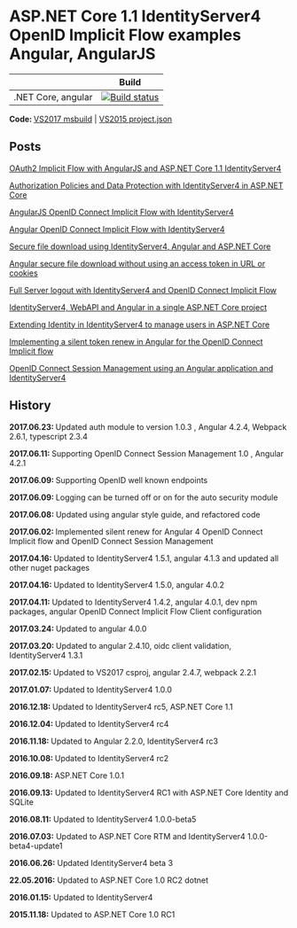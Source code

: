 # ASP.NET Core 1.1 IdentityServer4 OpenID Implicit Flow examples Angular, AngularJS


|                           | Build                                                                                                                                                                          |       
| ------------------------- | ------------------------------------------------------------------------------------------------------------------------------------------------------------------------------ |
| .NET Core, angular        | [![Build status](https://ci.appveyor.com/api/projects/status/cua2pxkvngv5rfej?svg=true)](https://ci.appveyor.com/project/damienbod/aspnet5identityserverangularimplicitflow)   |

<strong>Code: </strong> <a href="https://github.com/damienbod/AspNet5IdentityServerAngularImplicitFlow">VS2017 msbuild</a> | <a href="https://github.com/damienbod/AspNet5IdentityServerAngularImplicitFlow/tree/VS2015_project_json">VS2015 project.json</a>

## Posts

<a href="http://damienbod.com/2015/11/08/oauth2-implicit-flow-with-angular-and-asp-net-5-identity-server/"> OAuth2 Implicit Flow with AngularJS and ASP.NET Core 1.1 IdentityServer4</a>
	
<a href="http://damienbod.com/2016/02/14/authorization-policies-and-data-protection-with-identityserver4-in-asp-net-core/">Authorization Policies and Data Protection with IdentityServer4 in ASP.NET Core</a>

<a href="http://damienbod.com/2016/02/26/angular-openid-connect-implicit-flow-with-identityserver4/">AngularJS OpenID Connect Implicit Flow with IdentityServer4</a>

<a href="http://damienbod.com/2016/03/02/angular2-openid-connect-implicit-flow-with-identityserver4/">Angular OpenID Connect Implicit Flow with IdentityServer4</a>

<a href="http://damienbod.com/2016/03/14/secure-file-download-using-identityserver4-angular2-and-asp-net-core/">Secure file download using IdentityServer4, Angular and ASP.NET Core</a>

<a href="http://damienbod.com/2016/04/02/angular2-secure-file-download-without-using-an-access-token-in-url-or-cookies/">Angular secure file download without using an access token in URL or cookies</a>

<a href="https://damienbod.com/2016/09/16/full-server-logout-with-identityserver4-and-openid-connect-implicit-flow/">Full Server logout with IdentityServer4 and OpenID Connect Implicit Flow</a>

<a href="https://damienbod.com/2016/10/01/identityserver4-webapi-and-angular2-in-a-single-asp-net-core-project/">IdentityServer4, WebAPI and Angular in a single ASP.NET Core project</a>
	
<a href="https://damienbod.com/2016/11/18/extending-identity-in-identityserver4-to-manage-users-in-asp-net-core/">Extending Identity in IdentityServer4 to manage users in ASP.NET Core</a>

<a href="https://damienbod.com/2017/06/02/implementing-a-silent-token-renew-in-angular-for-the-openid-connect-implicit-flow/">Implementing a silent token renew in Angular for the OpenID Connect Implicit flow</a>

<a href="https://damienbod.com/2017/06/11/openid-connect-session-management-an-angular-application-using-identityserver4/">OpenID Connect Session Management using an Angular application and IdentityServer4</a>

## History

<strong>2017.06.23: </strong>Updated auth module to version 1.0.3 , Angular 4.2.4, Webpack 2.6.1, typescript 2.3.4

<strong>2017.06.11: </strong>Supporting OpenID Connect Session Management 1.0 , Angular 4.2.1

<strong>2017.06.09: </strong>Supporting OpenID well known endpoints

<strong>2017.06.09: </strong>Logging can be turned off or on for the auto security module

<strong>2017.06.08: </strong>Updated using angular style guide, and refactored code

<strong>2017.06.02: </strong>Implemented silent renew for Angular 4 OpenID Connect Implicit flow and OpenID Connect Session Management

<strong>2017.04.16: </strong>Updated to IdentityServer4 1.5.1, angular 4.1.3 and updated all other nuget packages

<strong>2017.04.16: </strong>Updated to IdentityServer4 1.5.0, angular 4.0.2

<strong>2017.04.11: </strong>Updated to IdentityServer4 1.4.2, angular 4.0.1, dev npm packages, angular OpenID Connect Implicit Flow Client configuration 

<strong>2017.03.24: </strong>Updated to angular 4.0.0

<strong>2017.03.20: </strong>Updated to angular 2.4.10, oidc client validation, IdentityServer4 1.3.1

<strong>2017.02.15: </strong>Updated to VS2017 csproj, angular 2.4.7, webpack 2.2.1

<strong>2017.01.07: </strong>Updated to IdentityServer4 1.0.0

<strong>2016.12.18: </strong>Updated to IdentityServer4 rc5, ASP.NET Core 1.1

<strong>2016.12.04: </strong>Updated to IdentityServer4 rc4

<strong>2016.11.18: </strong>Updated to Angular 2.2.0, IdentityServer4 rc3

<strong>2016.10.08: </strong>Updated to IdentityServer4 rc2

<strong>2016.09.18: </strong> ASP.NET Core 1.0.1

<strong>2016.09.13:</strong> Updated to IdentityServer4 RC1 with ASP.NET Core Identity and SQLite

<strong>2016.08.11:</strong> Updated to IdentityServer4 1.0.0-beta5

<strong>2016.07.03:</strong> Updated to ASP.NET Core RTM and IdentityServer4 1.0.0-beta4-update1

<strong>2016.06.26:</strong> Updated IdentityServer4 beta 3</a>

<strong>22.05.2016:</strong> Updated to ASP.NET Core 1.0 RC2 dotnet

<strong>2016.01.15:</strong> Updated to IdentityServer4

<strong>2015.11.18:</strong> Updated to ASP.NET Core 1.0 RC1

